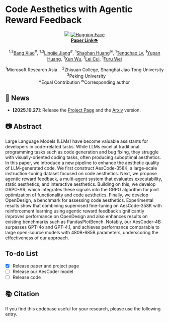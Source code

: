 # Code Aesthetics with Agentic Reward Feedback
<div align="center">
<a href='https://bangx7.github.io/code-aesthetics/'><img src='https://img.shields.io/badge/Project-Page-Green'></a>
  <a href="https://huggingface.co/SamuelBang/AesCoder-4B"><img alt="Hugging Face"
    src="https://img.shields.io/badge/%F0%9F%A4%97%20Hugging%20Face-Model-ffc107?color=ffc107&logoColor=white"/></a>
  <br>
  <a href="https://arxiv.org/"><b>Paper Link</b>👁️</a>
</div>
<div align="center">
<p>
<sup>1,2</sup><a href="https://bangx7.github.io" target="_blank">Bang Xiao</a><sup>#</sup>,</span>
                <span class="author-block">
                  <sup>1,3</sup><a href="https://github.com/JackLingjie" target="_blank">Lingjie Jiang</a><sup>#</sup>,</span>
                  <span class="author-block">
                    <sup>1</sup><a href="https://www.microsoft.com/en-us/research/people/shaohanh/" target="_blank">Shaohan Huang</a><sup>✉</sup>,</span>
                    <span class="author-block">
                      <sup>1</sup><a href="https://www.microsoft.com/en-us/research/people/tengchaolv/" target="_blank">Tengchao Lv</a>,
                    </span>
                    <span class="author-block">
                      <sup>1</sup><a href="https://www.microsoft.com/en-us/research/people/yupanhuang/" target="_blank">Yupan Huang</a>,
                    </span>
                    <span class="author-block">
                      <sup>1</sup><a href="https://yushuiwx.github.io/" target="_blank">Xun Wu</a>,
                    </span>
                    <span class="author-block">
                      <sup>1</sup><a href="https://www.microsoft.com/en-us/research/people/lecu/" target="_blank">Lei Cui</a>,
                    </span>
                    <span class="author-block">
                      <sup>1</sup><a href="https://www.microsoft.com/en-us/research/people/fuwei/" target="_blank">Furu Wei</a>
                    </span>
</p>
  <p>
    <sup>1</sup>Microsoft Research Asia &nbsp;&nbsp;
    <sup>2</sup>Zhiyuan College, Shanghai Jiao Tong University &nbsp;&nbsp;
    <sup>3</sup>Peking University<br>
    <sup>#</sup>Equal Contribution
    <sup>✉</sup>Corresponding author
  </p>
</div>

## 🎉 News
- __[2025.10.27]__: Release the [Project Page](https://bangx7.github.io/code-aesthetics/) and the [Arxiv](https://arxiv.org/) version.

## 📷 Abstract
Large Language Models (LLMs) have become valuable assistants for developers in code-related tasks. While LLMs excel at traditional programming tasks such as code generation and bug fixing, they struggle with visually-oriented coding tasks, often producing suboptimal aesthetics. In this paper, we introduce a new pipeline to enhance the aesthetic quality of LLM-generated code. We first construct AesCode-358K, a large-scale instruction-tuning dataset focused on code aesthetics. Next, we propose agentic reward feedback, a multi-agent system that evaluates executability, static aesthetics, and interactive aesthetics. Building on this, we develop GRPO-AR, which integrates these signals into the GRPO algorithm for joint optimization of functionality and code aesthetics. Finally, we develop OpenDesign, a benchmark for assessing code aesthetics. Experimental results show that combining supervised fine-tuning on AesCode-358K with reinforcement learning using agentic reward feedback significantly improves performance on OpenDesign and also enhances results on existing benchmarks such as PandasPlotBench. Notably, our AesCoder-4B surpasses GPT-4o and GPT-4.1, and achieves performance comparable to large open-source models with 480B-685B parameters, underscoring the effectiveness of our approach.


## To-do List
- [x] Release paper and project page
- [ ] Release our AesCoder model
- [ ] Release code

## &#x1F4DA; Citation
If you find this codebase useful for your research, please use the following entry.
```BibTeX

```